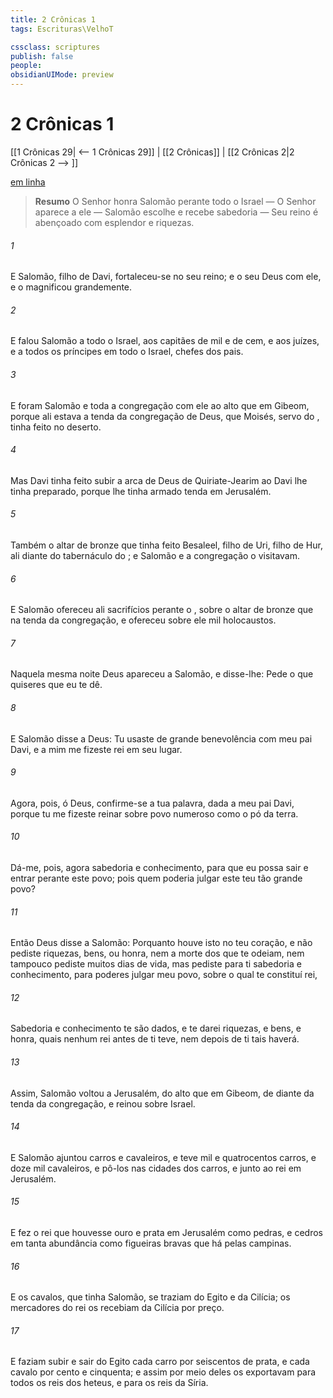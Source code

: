 ```yaml
---
title: 2 Crônicas 1
tags: Escrituras\VelhoT

cssclass: scriptures
publish: false
people:
obsidianUIMode: preview
---
```


# 2 Crônicas 1
[[1 Crônicas 29| <-- 1 Crônicas 29]] | [[2 Crônicas]] | [[2 Crônicas 2|2 Crônicas 2 --> ]]

[em linha](https://churchofjesuschrist.org/study/scriptures/ot/2-chr/1?lang=por)

> __Resumo__
O Senhor honra Salomão perante todo o Israel — O Senhor aparece a ele — Salomão escolhe e recebe sabedoria — Seu reino é abençoado com esplendor e riquezas.

###### 1 
E Salomão, filho de Davi, fortaleceu-se no seu reino; e o  seu Deus  com ele, e o magnificou grandemente.

###### 2 
E falou Salomão a todo o Israel, aos capitães de mil e de cem, e aos juízes, e a todos os príncipes em todo o Israel, chefes dos pais.

###### 3 
E foram Salomão e toda a congregação com ele ao alto que  em Gibeom, porque ali estava a tenda da congregação de Deus, que Moisés, servo do , tinha feito no deserto.

###### 4 
Mas Davi tinha feito subir a arca de Deus de Quiriate-Jearim ao  Davi lhe tinha preparado, porque lhe tinha armado  tenda em Jerusalém.

###### 5 
Também o altar de bronze que tinha feito Besaleel, filho de Uri, filho de Hur,  ali diante do tabernáculo do ; e Salomão e a congregação o visitavam.

###### 6 
E Salomão ofereceu ali sacrifícios perante o , sobre o altar de bronze que  na tenda da congregação, e ofereceu sobre ele mil holocaustos.

###### 7 
Naquela mesma noite Deus apareceu a Salomão, e disse-lhe: Pede o que quiseres que eu te dê.

###### 8 
E Salomão disse a Deus: Tu usaste de grande benevolência com meu pai Davi, e a mim me fizeste rei em seu lugar.

###### 9 
Agora, pois, ó  Deus, confirme-se a tua palavra, dada a meu pai Davi, porque tu me fizeste reinar sobre  povo numeroso como o pó da terra.

###### 10 
Dá-me, pois, agora sabedoria e conhecimento, para que eu possa sair e entrar perante este povo; pois quem poderia julgar este teu tão grande povo?

###### 11 
Então Deus disse a Salomão: Porquanto houve isto no teu coração, e não pediste riquezas, bens, ou honra, nem a morte dos que te odeiam, nem tampouco pediste muitos dias de vida, mas pediste para ti sabedoria e conhecimento, para poderes julgar meu povo, sobre o qual te constituí rei,

###### 12 
Sabedoria e conhecimento te são dados, e te darei riquezas, e bens, e honra, quais nenhum rei antes de ti teve, nem depois de ti tais haverá.

###### 13 
Assim, Salomão voltou a Jerusalém, do alto que  em Gibeom, de diante da tenda da congregação, e reinou sobre Israel.

###### 14 
E Salomão ajuntou carros e cavaleiros, e teve mil e quatrocentos carros, e doze mil cavaleiros, e pô-los nas cidades dos carros, e junto ao rei em Jerusalém.

###### 15 
E fez o rei que houvesse ouro e prata em Jerusalém como pedras, e cedros em tanta abundância como figueiras bravas que há pelas campinas.

###### 16 
E os cavalos, que tinha Salomão, se traziam do Egito e da Cilícia; os mercadores do rei os recebiam da Cilícia por  preço.

###### 17 
E faziam subir e sair do Egito cada carro por seiscentos  de prata, e cada cavalo por cento e cinquenta; e assim por meio deles os exportavam para todos os reis dos heteus, e para os reis da Síria.


